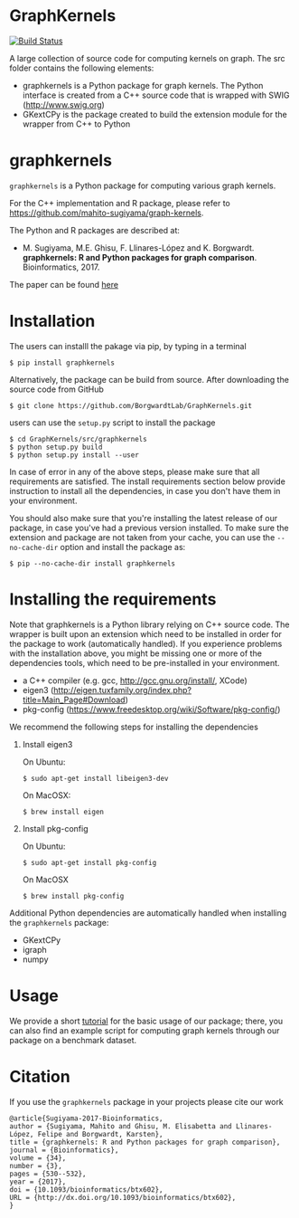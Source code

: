 # GraphKernels

[![Build Status](https://travis-ci.org/Renelvon/GraphKernels.svg?branch=master)](https://travis-ci.org/Renelvon/GraphKernels)

A large collection of source code for computing kernels on graph. The src folder contains the following elements:

- graphkernels is a Python package for graph kernels. The Python interface is created from a C++ source code that is wrapped with SWIG (http://www.swig.org)
- GKextCPy is the package created to build the extension module for the wrapper from C++ to Python

# graphkernels 

`graphkernels` is a Python package for computing various graph kernels. 

For the C++ implementation and R package, please refer to https://github.com/mahito-sugiyama/graph-kernels.

The Python and R packages are described at:

- M. Sugiyama, M.E. Ghisu, F. Llinares-López and K. Borgwardt. **graphkernels: R and Python packages for graph comparison**. Bioinformatics, 2017. 

The paper can be found [here](https://academic.oup.com/bioinformatics/article/34/3/530/4209994/)

# Installation

The users can installl the pakage via pip, by typing in a terminal

    $ pip install graphkernels 

Alternatively, the package can be build from source. After downloading the source code from GitHub

    $ git clone https://github.com/BorgwardtLab/GraphKernels.git

users can use the `setup.py` script to install the package

    $ cd GraphKernels/src/graphkernels
    $ python setup.py build
    $ python setup.py install --user


In case of error in any of the above steps, please make sure that all requirements are satisfied. The install requirements section below provide instruction to install all the dependencies, in case you don't have them in your environment.

You should also make sure that you're installing the latest release of our package, in case you've had a previous version installed. To make sure the extension and package are not taken from your cache, you can use the `--no-cache-dir` option and install the package as:

`$ pip --no-cache-dir install graphkernels`

# Installing the requirements

Note that graphkernels is a Python library relying on C++ source code. The wrapper is built upon an extension  which need to be installed in order for the package to work (automatically handled). If you experience problems with the installation above, you might be missing one or more of the dependencies tools, which need to be pre-installed in your environment.  

- a C++ compiler (e.g. gcc, http://gcc.gnu.org/install/, XCode)
- eigen3 (http://eigen.tuxfamily.org/index.php?title=Main_Page#Download)
- pkg-config (https://www.freedesktop.org/wiki/Software/pkg-config/)

We recommend the following steps for installing the dependencies

1) Install eigen3
    
    On Ubuntu:
    
    `$ sudo apt-get install libeigen3-dev`
    
    On MacOSX: 
    
    `$ brew install eigen`
    
2) Install pkg-config

    On Ubuntu:
    
    `$ sudo apt-get install pkg-config`
    
    On MacOSX
    
    `$ brew install pkg-config`
  
Additional Python dependencies are automatically handled when installing the `graphkernels` package: 

- GKextCPy
- igraph
- numpy


# Usage

We provide a short [tutorial](https://github.com/eghisu/GraphKernels/tree/master/Tutorial) for the basic usage of our package; there, you can also find an example script for computing graph kernels through our package on a benchmark dataset. 

# Citation

If you use the `graphkernels` package in your projects please cite our work

```
@article{Sugiyama-2017-Bioinformatics,
author = {Sugiyama, Mahito and Ghisu, M. Elisabetta and Llinares-López, Felipe and Borgwardt, Karsten},
title = {graphkernels: R and Python packages for graph comparison},
journal = {Bioinformatics},
volume = {34},
number = {3},
pages = {530--532},
year = {2017},
doi = {10.1093/bioinformatics/btx602},
URL = {http://dx.doi.org/10.1093/bioinformatics/btx602},
}
```
